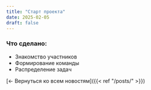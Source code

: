 ```yaml
---
title: "Старт проекта"
date: 2025-02-05
draft: false
---
```


### Что сделано:
- Знакомство участников
- Формирование команды
- Распределение задач

[← Вернуться ко всем новостям]({{< ref "/posts/" >}})
